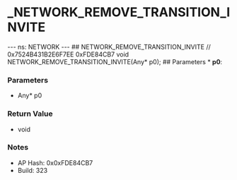 # _NETWORK_REMOVE_TRANSITION_INVITE

--- ns: NETWORK --- ## NETWORK_REMOVE_TRANSITION_INVITE  // 0x7524B431B2E6F7EE 0xFDE84CB7 void NETWORK_REMOVE_TRANSITION_INVITE(Any* p0);   ## Parameters * **p0**:

### Parameters
* Any* p0

### Return Value
* void

### Notes
* AP Hash: 0x0xFDE84CB7
* Build: 323

